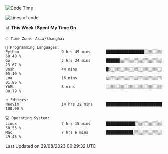 <!--START_SECTION:waka-->
![Code Time](http://img.shields.io/badge/Code%20Time-1%2C542%20hrs%208%20mins-blue)

![Lines of code](https://img.shields.io/badge/From%20Hello%20World%20I%27ve%20Written-286.1%20thousand%20lines%20of%20code-blue)

📊 **This Week I Spent My Time On** 

```text
🕑︎ Time Zone: Asia/Shanghai

💬 Programming Languages: 
Python                   9 hrs 49 mins       █████████████████░░░░░░░░   68.40 % 
Go                       3 hrs 24 mins       ██████░░░░░░░░░░░░░░░░░░░   23.67 % 
Bash                     44 mins             █░░░░░░░░░░░░░░░░░░░░░░░░   05.10 % 
Lua                      16 mins             ░░░░░░░░░░░░░░░░░░░░░░░░░   01.86 % 
YAML                     6 mins              ░░░░░░░░░░░░░░░░░░░░░░░░░   00.79 % 

🔥 Editors: 
Neovim                   14 hrs 22 mins      █████████████████████████   100.00 % 

💻 Operating System: 
Linux                    7 hrs 15 mins       █████████████░░░░░░░░░░░░   50.55 % 
Mac                      7 hrs 6 mins        ████████████░░░░░░░░░░░░░   49.45 % 
```


 Last Updated on 29/08/2023 06:29:32 UTC
<!--END_SECTION:waka-->
